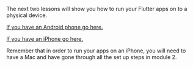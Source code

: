 <p>The next two lessons will show you how to run your Flutter apps on to a physical device. </p><p><a href="https://www.udemy.com/draft/2259120/learn/lecture/14512080/" rel="noopener noreferrer" target="_blank">If you have an Android phone go here.</a></p><p><a href="https://www.udemy.com/draft/2259120/learn/lecture/14512084/" rel="noopener noreferrer" target="_blank">If you have an iPhone go here.</a></p><p>Remember that in order to run your apps on an iPhone, you will need to have a Mac and have gone through all the set up steps in module 2.</p>